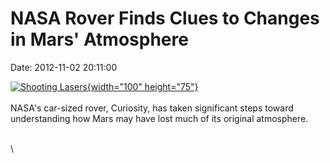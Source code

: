 NASA Rover Finds Clues to Changes in Mars\' Atmosphere
======================================================

Date: 2012-11-02 20:11:00

[![Shooting
Lasers](http://www.jpl.nasa.gov/images/msl/20121102/pia16178-th.jpg){width="100"
height="75"}](http://www.jpl.nasa.gov/news/news.cfm?release=2012-348&rn=news.xml&rst=3577)\
\
NASA\'s car-sized rover, Curiosity, has taken significant steps toward
understanding how Mars may have lost much of its original atmosphere.

\
\
